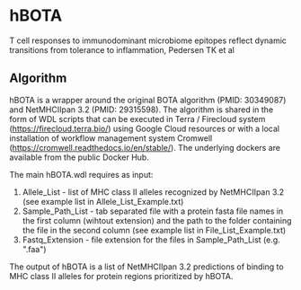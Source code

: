 # hBOTA

T cell responses to immunodominant microbiome epitopes reflect dynamic transitions from tolerance to inflammation, Pedersen TK et al

## Algorithm
hBOTA is a wrapper around the original BOTA algorithm (PMID: 30349087) and NetMHCIIpan 3.2 (PMID: 29315598). The algorithm is shared in the form of WDL scripts that can be executed in Terra / Firecloud system (https://firecloud.terra.bio/) using Google Cloud resources or with a local installation of workflow management system Cromwell (https://cromwell.readthedocs.io/en/stable/). The underlying dockers are available from the public Docker Hub.

The main hBOTA.wdl requires as input:
1) Allele_List - list of MHC class II alleles recognized by NetMHCIIpan 3.2 (see example list in Allele_List_Example.txt)
2) Sample_Path_List - tab separated file with a protein fasta file names in the first column (wihtout extension) and the path to the folder containing the file in the second column (see example list in File_List_Example.txt)  
3) Fastq_Extension - file extension for the files in Sample_Path_List (e.g. ".faa")

The output of hBOTA is a list of NetMHCIIpan 3.2 predictions of binding to MHC class II alleles for protein regions prioritized by hBOTA.
